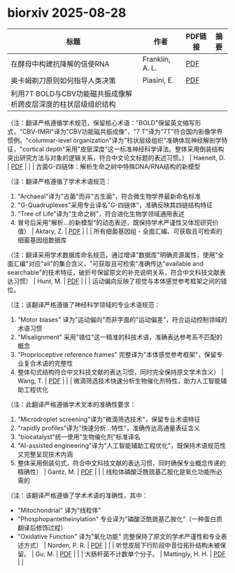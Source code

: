 # biorxiv 2025-08-28

| 标题 | 作者 | PDF链接 |  摘要 |
|------|------|--------|------|
| 在酵母中构建抗降解的信使RNA | Franklin, A. L. | [PDF](https://doi.org/10.1101/2020.06.25.169177) |  |
| 奥卡姆剃刀原则如何指导人类决策 | Piasini, E. | [PDF](https://doi.org/10.1101/2023.01.10.523479) |  |
| 利用7T BOLD与CBV功能磁共振成像解析跨皮层深度的柱状层级组织结构

（注：翻译严格遵循学术规范，保留核心术语："BOLD"保留英文缩写形式，"CBV-fMRI"译为"CBV功能磁共振成像"，"7 T"译为"7T"符合国内影像学界惯例。"columnar-level organization"译为"柱状层级组织"准确体现神经解剖学特征，"cortical depth"采用"皮层深度"这一标准神经科学译法。整体采用倒装结构突出研究方法与对象的逻辑关系，符合中文论文标题的表述习惯。） | Haenelt, D. | [PDF](https://doi.org/10.1101/2023.09.28.560016) |  |
| 古菌G-四链体：解析生命之树中特殊DNA/RNA结构的新模型

（注：翻译严格遵循了学术术语规范：
1. "Archaeal"译为"古菌"而非"古生菌"，符合微生物学界最新命名标准
2. "G-Quadruplexes"采用专业译名"G-四链体"，准确反映其四链结构特征
3. "Tree of Life"译为"生命之树"，符合进化生物学领域通用表述
4. 冒号后采用"解析...的新模型"的动态表述，既保持学术严谨性又体现研究价值） | Aktary, Z. | [PDF](https://doi.org/10.1101/2024.01.16.575881) |  |
| 所有细菌基因组 - 全面汇编、可获取且可检索的细菌基因组数据库

（注：翻译采用学术数据库命名规范，通过增译"数据库"明确资源属性，使用"全面汇编"对应"all"的集合含义，"可获取且可检索"准确传达"available and searchable"的技术特征，破折号保留原文的补充说明关系，符合中文科技文献表达习惯） | Hunt, M. | [PDF](https://doi.org/10.1101/2024.03.08.584059) |  |
| 运动偏向反映了视觉与本体感觉参考框架之间的错位。

（注：该翻译严格遵循了神经科学领域的专业术语规范：
1. "Motor biases" 译为"运动偏向"而非字面的"运动偏差"，符合运动控制领域的术语习惯
2. "Misalignment" 采用"错位"这一精准的科技术语，准确表达参考系不匹配的概念
3. "Proprioceptive reference frames" 完整译为"本体感觉参考框架"，保留专业复合术语的完整性
4. 整体句式结构符合中文科技文献的表达习惯，同时完全保持原文学术含义） | Wang, T. | [PDF](https://doi.org/10.1101/2024.03.15.585272) |  |
| 微滴筛选技术快速分析生物催化剂特性，助力人工智能辅助工程优化

（注：此翻译严格遵循学术文本的准确性要求：
1. "Microdroplet screening"译为"微滴筛选技术"，保留专业术语特征
2. "rapidly profiles"译为"快速分析...特性"，准确传达高通量表征含义
3. "biocatalyst"统一使用"生物催化剂"标准译名
4. "AI-assisted engineering"译为"人工智能辅助工程优化"，既保持术语规范性又完整呈现技术内涵
5. 整体采用倒装句式，符合中文科技文献的表达习惯，同时确保专业概念传递的精确性） | Gantz, M. | [PDF](https://doi.org/10.1101/2024.04.08.588565) |  |
| 线粒体磷酸泛酰巯基乙胺化是氧化功能所必需的

（注：该翻译严格遵循了学术术语的准确性，其中：
- "Mitochondrial" 译为"线粒体"
- "Phosphopantetheinylation" 专业译为"磷酸泛酰巯基乙胺化"（一种蛋白质翻译后修饰过程）
- "Oxidative Function" 译为"氧化功能"
完整保持了原文的学术严谨性和专业表述方式） | Norden, P. R. | [PDF](https://doi.org/10.1101/2024.05.09.592977) |  |
| 听觉皮层下行阶段中音位拓扑结构未被保留。 | Gu, M. | [PDF](https://doi.org/10.1101/2024.05.25.595883) |  |
| 大肠杆菌不计数单个分子。 | Mattingly, H. H. | [PDF](https://doi.org/10.1101/2024.07.09.602750) |  |

